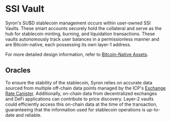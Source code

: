 # SSI Vault

Syron's SU$D stablecoin management occurs within user-owned SSI Vaults. These smart accounts securely hold the collateral and serve as the hub for stablecoin minting, burning, and liquidation transactions. These vaults autonomously track user balances in a permissionless manner and are Bitcoin-native, each possessing its own layer-1 address.

For more detailed design information, refer to [Bitcoin-Native Assets](../introduction/design-principles.md#bitcoin-native-assets).

<!-- Minter SSI accounts (MISAs) are identified as smart contracts with the special `MINTER_ROLE` granted by the Access Control system. This allows for tailored U$D minting functionality per MISA.

```
uint256 private _vaultSupply;
mapping(address account => uint256) private _vaults;
```

{% hint style="info" %}
**Good to know:** MISAs, being minter SSI accounts, may operate without an SSI controller, governed solely by the code. However, an admin role as an SSI controller can be beneficial in certain scenarios for administering context parameters.
{% endhint %} -->

## Oracles

To ensure the stability of the stablecoin, Syron relies on accurate data sourced from multiple off-chain data points managed by the ICP's [Exchange Rate Canister](https://wiki.internetcomputer.org/wiki/Exchange_rate_canister). Additionally, on-chain data from decentralized exchanges and DeFi applications can contribute to price discovery. Layer-2 vaults could efficiently access this on-chain data at the time of the transaction, guaranteeing that the information used for stablecoin operations is up-to-date and reliable.
